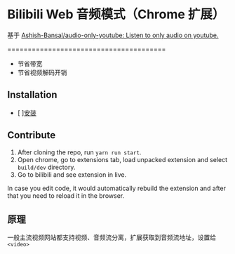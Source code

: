 # Bilibili Web 音频模式（Chrome 扩展）

基于 [Ashish-Bansal/audio-only-youtube: Listen to only audio on youtube.](https://github.com/Ashish-Bansal/audio-only-youtube)

=======================================

- 节省带宽
- 节省视频解码开销

## Installation

- [ ][安装](https://chrome.google.com/webstore/detail/audio-only-bilibili/pkocpiliahoaohbolmkelakpiphnllog)

## Contribute

1. After cloning the repo,  run `yarn run start`.
2. Open chrome, go to extensions tab, load unpacked extension and select
   `build/dev` directory.
3. Go to bilibili and see extension in live.

In case you edit code, it would automatically rebuild the extension and after
that you need to reload it in the browser.

## 原理

一般主流视频网站都支持视频、音频流分离，扩展获取到音频流地址，设置给`<video>`
